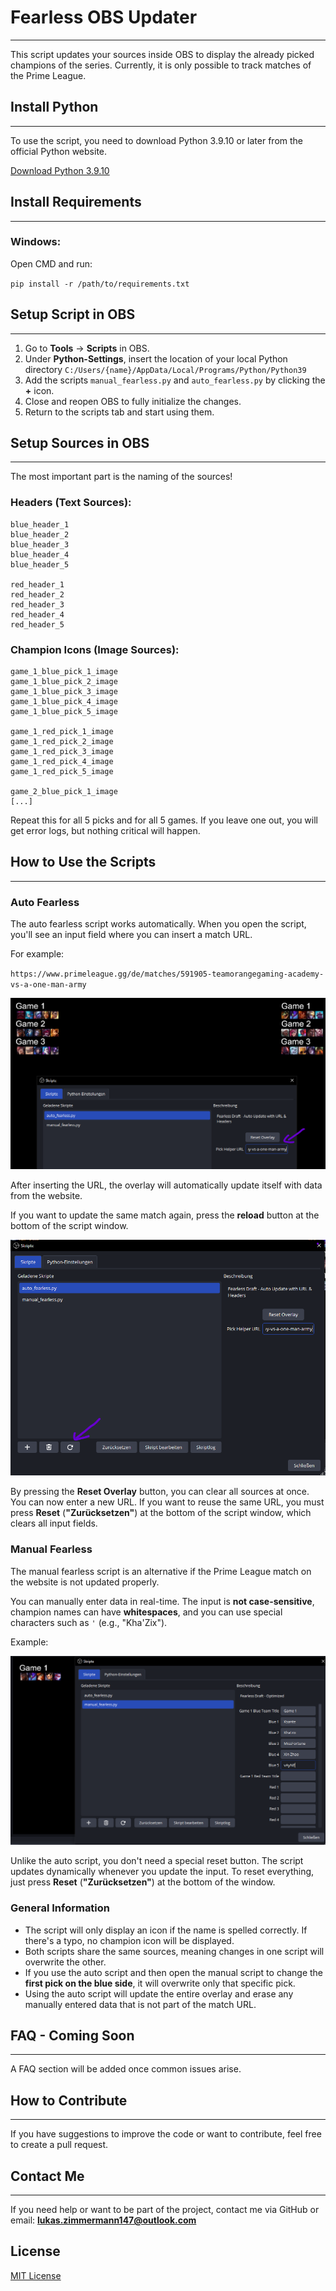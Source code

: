 # Fearless OBS Updater

---

This script updates your sources inside OBS to display the already picked champions of the series.
Currently, it is only possible to track matches of the Prime League.

## Install Python

---

To use the script, you need to download Python 3.9.10 or later from the official Python website.

[Download Python 3.9.10](https://www.python.org/downloads/release/python-3910/)

## Install Requirements

---

### Windows:

Open CMD and run:

`pip install -r /path/to/requirements.txt`

## Setup Script in OBS

---

1. Go to **Tools** -> **Scripts** in OBS.
2. Under **Python-Settings**, insert the location of your local Python directory `C:/Users/{name}/AppData/Local/Programs/Python/Python39`
3. Add the scripts `manual_fearless.py` and `auto_fearless.py` by clicking the **+** icon.
4. Close and reopen OBS to fully initialize the changes.
5. Return to the scripts tab and start using them.

## Setup Sources in OBS

---

The most important part is the naming of the sources!

### Headers (Text Sources):

```
blue_header_1
blue_header_2
blue_header_3
blue_header_4
blue_header_5

red_header_1
red_header_2
red_header_3
red_header_4
red_header_5
```

### Champion Icons (Image Sources):

```
game_1_blue_pick_1_image
game_1_blue_pick_2_image
game_1_blue_pick_3_image
game_1_blue_pick_4_image
game_1_blue_pick_5_image

game_1_red_pick_1_image
game_1_red_pick_2_image
game_1_red_pick_3_image
game_1_red_pick_4_image
game_1_red_pick_5_image

game_2_blue_pick_1_image
[...]
```

Repeat this for all 5 picks and for all 5 games. If you leave one out, you will get error logs, but nothing critical will happen.

## How to Use the Scripts

---

### Auto Fearless

The auto fearless script works automatically. When you open the script, you'll see an input field where you can insert a match URL.

For example:

`https://www.primeleague.gg/de/matches/591905-teamorangegaming-academy-vs-a-one-man-army`

![img.png](examples/auto.png)

After inserting the URL, the overlay will automatically update itself with data from the website.

If you want to update the same match again, press the **reload** button at the bottom of the script window.

![img.png](examples/scripts.png)

By pressing the **Reset Overlay** button, you can clear all sources at once. You can now enter a new URL. If you want to reuse the same URL, you must press **Reset** (**"Zurücksetzen"**) at the bottom of the script window, which clears all input fields.

### Manual Fearless

The manual fearless script is an alternative if the Prime League match on the website is not updated properly.

You can manually enter data in real-time. The input is **not case-sensitive**, champion names can have **whitespaces**, and you can use special characters such as `'` (e.g., "Kha'Zix").

Example:

![img.png](examples/manual.png)

Unlike the auto script, you don't need a special reset button. The script updates dynamically whenever you update the input. To reset everything, just press **Reset** (**"Zurücksetzen"**) at the bottom of the window.

### General Information

- The script will only display an icon if the name is spelled correctly. If there's a typo, no champion icon will be displayed.
- Both scripts share the same sources, meaning changes in one script will overwrite the other.
- If you use the auto script and then open the manual script to change the **first pick on the blue side**, it will overwrite only that specific pick.
- Using the auto script will update the entire overlay and erase any manually entered data that is not part of the match URL.

## FAQ - Coming Soon

---

A FAQ section will be added once common issues arise.

## How to Contribute

---

If you have suggestions to improve the code or want to contribute, feel free to create a pull request.

## Contact Me

---

If you need help or want to be part of the project, contact me via GitHub or email: **lukas.zimmermann147@outlook.com**

## License

[MIT License](https://choosealicense.com/licenses/mit/)
